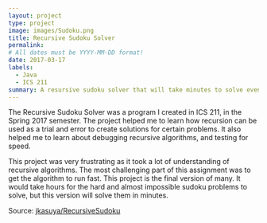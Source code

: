 ```yaml
---
layout: project
type: project
image: images/Sudoku.png
title: Recursive Sudoku Solver
permalink: 
# All dates must be YYYY-MM-DD format!
date: 2017-03-17
labels:
  - Java
  - ICS 211
summary: A resursive sudoku solver that will take minutes to solve even the hardest possible sudoku problem.
---
```


The Recursive Sudoku Solver was a program I created in ICS 211, in the Spring 2017 semester. The project helped me to learn how recursion can be used as a trial and error to create solutions for certain problems.  It also helped me to learn about debugging recursive algorithms, and testing for speed.

This project was very frustrating as it took a lot of understanding of recursive algorithms. The most challenging part of this assignment was to get the algorithm to run fast. This project is the final version of many. It would take hours for the hard and almost impossible sudoku problems to solve, but this version will solve them in minutes. 

Source: <a href="https://github.com/jkasuya/RecursiveSudoku"><i class="large github icon"></i>jkasuya/RecursiveSudoku</a>
